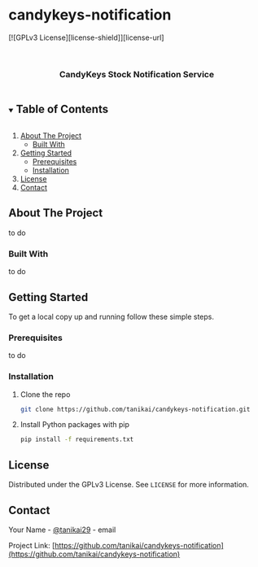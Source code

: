 # candykeys-notification

[![GPLv3 License][license-shield]][license-url]

<br />
<p align="center">
  <h3 align="center">CandyKeys Stock Notification Service</h3>
</p>


<!-- TABLE OF CONTENTS -->
<details open="open">
  <summary><h2 style="display: inline-block">Table of Contents</h2></summary>
  <ol>
    <li>
      <a href="#about-the-project">About The Project</a>
      <ul>
        <li><a href="#built-with">Built With</a></li>
      </ul>
    </li>
    <li>
      <a href="#getting-started">Getting Started</a>
      <ul>
        <li><a href="#prerequisites">Prerequisites</a></li>
        <li><a href="#installation">Installation</a></li>
      </ul>
    </li>
    <li><a href="#license">License</a></li>
    <li><a href="#contact">Contact</a></li>
  </ol>
</details>

## About The Project

to do

### Built With

to do

## Getting Started

To get a local copy up and running follow these simple steps.

### Prerequisites

to do

### Installation

1. Clone the repo

   ```sh
   git clone https://github.com/tanikai/candykeys-notification.git
   ```

2. Install Python packages with pip

   ```sh
   pip install -f requirements.txt
   ```

## License

Distributed under the GPLv3 License. See `LICENSE` for more information.

## Contact

Your Name - [@tanikai29](https://twitter.com/tanikai29) - email

Project Link: [https://github.com/tanikai/candykeys-notification](https://github.com/tanikai/candykeys-notification)
